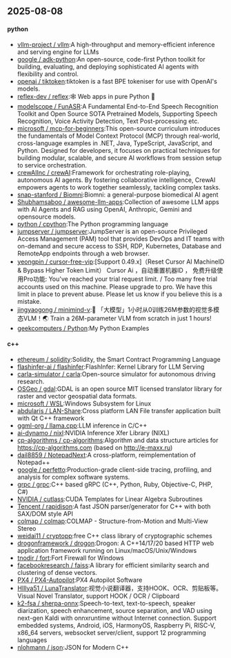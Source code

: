 ## 2025-08-08

#### python
* [vllm-project / vllm](https://github.com/vllm-project/vllm):A high-throughput and memory-efficient inference and serving engine for LLMs
* [google / adk-python](https://github.com/google/adk-python):An open-source, code-first Python toolkit for building, evaluating, and deploying sophisticated AI agents with flexibility and control.
* [openai / tiktoken](https://github.com/openai/tiktoken):tiktoken is a fast BPE tokeniser for use with OpenAI's models.
* [reflex-dev / reflex](https://github.com/reflex-dev/reflex):🕸️ Web apps in pure Python 🐍
* [modelscope / FunASR](https://github.com/modelscope/FunASR):A Fundamental End-to-End Speech Recognition Toolkit and Open Source SOTA Pretrained Models, Supporting Speech Recognition, Voice Activity Detection, Text Post-processing etc.
* [microsoft / mcp-for-beginners](https://github.com/microsoft/mcp-for-beginners):This open-source curriculum introduces the fundamentals of Model Context Protocol (MCP) through real-world, cross-language examples in .NET, Java, TypeScript, JavaScript, and Python. Designed for developers, it focuses on practical techniques for building modular, scalable, and secure AI workflows from session setup to service orchestration.
* [crewAIInc / crewAI](https://github.com/crewAIInc/crewAI):Framework for orchestrating role-playing, autonomous AI agents. By fostering collaborative intelligence, CrewAI empowers agents to work together seamlessly, tackling complex tasks.
* [snap-stanford / Biomni](https://github.com/snap-stanford/Biomni):Biomni: a general-purpose biomedical AI agent
* [Shubhamsaboo / awesome-llm-apps](https://github.com/Shubhamsaboo/awesome-llm-apps):Collection of awesome LLM apps with AI Agents and RAG using OpenAI, Anthropic, Gemini and opensource models.
* [python / cpython](https://github.com/python/cpython):The Python programming language
* [jumpserver / jumpserver](https://github.com/jumpserver/jumpserver):JumpServer is an open-source Privileged Access Management (PAM) tool that provides DevOps and IT teams with on-demand and secure access to SSH, RDP, Kubernetes, Database and RemoteApp endpoints through a web browser.
* [yeongpin / cursor-free-vip](https://github.com/yeongpin/cursor-free-vip):[Support 0.49.x]（Reset Cursor AI MachineID & Bypass Higher Token Limit） Cursor Ai ，自动重置机器ID ， 免费升级使用Pro功能: You've reached your trial request limit. / Too many free trial accounts used on this machine. Please upgrade to pro. We have this limit in place to prevent abuse. Please let us know if you believe this is a mistake.
* [jingyaogong / minimind-v](https://github.com/jingyaogong/minimind-v):🚀 「大模型」1小时从0训练26M参数的视觉多模态VLM！🌏 Train a 26M-parameter VLM from scratch in just 1 hours!
* [geekcomputers / Python](https://github.com/geekcomputers/Python):My Python Examples

#### c++
* [ethereum / solidity](https://github.com/ethereum/solidity):Solidity, the Smart Contract Programming Language
* [flashinfer-ai / flashinfer](https://github.com/flashinfer-ai/flashinfer):FlashInfer: Kernel Library for LLM Serving
* [carla-simulator / carla](https://github.com/carla-simulator/carla):Open-source simulator for autonomous driving research.
* [OSGeo / gdal](https://github.com/OSGeo/gdal):GDAL is an open source MIT licensed translator library for raster and vector geospatial data formats.
* [microsoft / WSL](https://github.com/microsoft/WSL):Windows Subsystem for Linux
* [abdularis / LAN-Share](https://github.com/abdularis/LAN-Share):Cross platform LAN File transfer application built with Qt C++ framework
* [ggml-org / llama.cpp](https://github.com/ggml-org/llama.cpp):LLM inference in C/C++
* [ai-dynamo / nixl](https://github.com/ai-dynamo/nixl):NVIDIA Inference Xfer Library (NIXL)
* [cp-algorithms / cp-algorithms](https://github.com/cp-algorithms/cp-algorithms):Algorithm and data structure articles for https://cp-algorithms.com (based on http://e-maxx.ru)
* [dail8859 / NotepadNext](https://github.com/dail8859/NotepadNext):A cross-platform, reimplementation of Notepad++
* [google / perfetto](https://github.com/google/perfetto):Production-grade client-side tracing, profiling, and analysis for complex software systems.
* [grpc / grpc](https://github.com/grpc/grpc):C++ based gRPC (C++, Python, Ruby, Objective-C, PHP, C#)
* [NVIDIA / cutlass](https://github.com/NVIDIA/cutlass):CUDA Templates for Linear Algebra Subroutines
* [Tencent / rapidjson](https://github.com/Tencent/rapidjson):A fast JSON parser/generator for C++ with both SAX/DOM style API
* [colmap / colmap](https://github.com/colmap/colmap):COLMAP - Structure-from-Motion and Multi-View Stereo
* [weidai11 / cryptopp](https://github.com/weidai11/cryptopp):free C++ class library of cryptographic schemes
* [drogonframework / drogon](https://github.com/drogonframework/drogon):Drogon: A C++14/17/20 based HTTP web application framework running on Linux/macOS/Unix/Windows
* [tnodir / fort](https://github.com/tnodir/fort):Fort Firewall for Windows
* [facebookresearch / faiss](https://github.com/facebookresearch/faiss):A library for efficient similarity search and clustering of dense vectors.
* [PX4 / PX4-Autopilot](https://github.com/PX4/PX4-Autopilot):PX4 Autopilot Software
* [HIllya51 / LunaTranslator](https://github.com/HIllya51/LunaTranslator):视觉小说翻译器，支持HOOK、OCR、剪贴板等。Visual Novel Translator, support HOOK / OCR / Clipboard
* [k2-fsa / sherpa-onnx](https://github.com/k2-fsa/sherpa-onnx):Speech-to-text, text-to-speech, speaker diarization, speech enhancement, source separation, and VAD using next-gen Kaldi with onnxruntime without Internet connection. Support embedded systems, Android, iOS, HarmonyOS, Raspberry Pi, RISC-V, x86_64 servers, websocket server/client, support 12 programming languages
* [nlohmann / json](https://github.com/nlohmann/json):JSON for Modern C++
